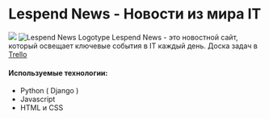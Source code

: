 # Lespend News - Новости из мира IT
![](https://placehold.it/150x100)
![Lespend News Logotype](https://i.imgur.com/LfbA169.png)
Lespend News - это новостной сайт, который освещает ключевые события в IT каждый день.
Доска задач в [Trello](https://trello.com/b/p5RrsIHU)
#### Используемые технологии:
- Python ( Django )
- Javascript
- HTML и CSS
